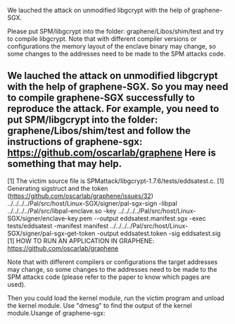 We lauched the attack on unmodified libgcrypt with the help of graphene-SGX.

Please put SPM/libgcrypt into the folder: graphene/Libos/shim/test and try to compile libgcrypt. Note that with different compiler versions or configurations the memory layout of the enclave binary may change, so some changes to the addresses need to be made to the SPM attacks code.

We lauched the attack on unmodified libgcrypt with the help of graphene-SGX. So  you may need to compile graphene-SGX successfully to reproduce the attack.
For example, you need to put SPM/libgcrypt into the folder: graphene/Libos/shim/test and follow the instructions of graphene-sgx: https://github.com/oscarlab/graphene
Here is something that may help.
----------
[1] The victim source file is  SPMattack/libgcrypt-1.7.6/tests/eddsatest.c. 
[1] Generating sigstruct and the token (https://github.com/oscarlab/graphene/issues/32)
     ../../../../Pal/src/host/Linux-SGX/signer/pal-sgx-sign -libpal ../../../../Pal/src/libpal-enclave.so -key ../../../../Pal/src/host/Linux-SGX/signer/enclave-key.pem --output eddsatest.manifest.sgx -exec tests/eddsatest -manifest manifest
     ../../../../Pal/src/host/Linux-SGX/signer/pal-sgx-get-token -output eddsatest.token -sig eddsatest.sig
[1] HOW TO RUN AN APPLICATION IN GRAPHENE: https://github.com/oscarlab/graphene

Note that with different compilers or configurations the target addresses may change, so some changes to the addresses need to be made to the SPM attacks code (please refer to the paper to know which pages are used). 

Then you could load the kernel module, run the victim program and unload the kernel module.
Use "dmesg" to find the output of the kernel module.Usange of graphene-sgx:
